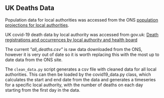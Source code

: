 ## UK Deaths Data
Population data for local authorities was accessed from the ONS [population projections for local authorities](https://www.ons.gov.uk/peoplepopulationandcommunity/populationandmigration/populationprojections/datasets/localauthoritiesinenglandtable2).

UK covid-19 death data by local authority was accessed from gov.uk: [Death registrations and occurrences by local authority and health board ](https://www.ons.gov.uk/peoplepopulationandcommunity/healthandsocialcare/causesofdeath/datasets/deathregistrationsandoccurrencesbylocalauthorityandhealthboard) 

The current _"all_deaths.csv"_ is raw data downloaded from the ONS, however it is very out of date so it is worth replacing this with the most up to date data from the ONS site.

The `clean_data.py` script generates a csv file with cleaned data for all local authorities. This can then be loaded
by the covid19_data.py class, which calculates the start and end date from the data and generates a timeseries for a specific local authority, with the number of deaths on each day starting from the first day in the data.